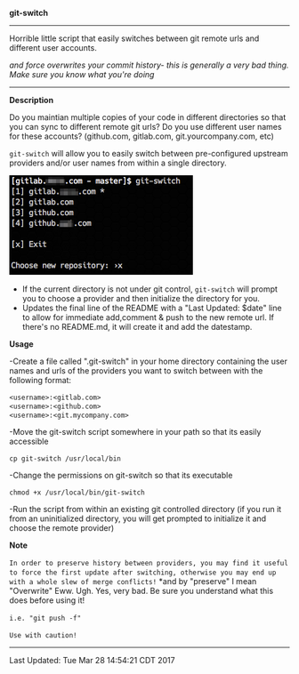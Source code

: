 **git-switch**

---

Horrible little script that easily switches between git remote urls and different user accounts.

*and force overwrites your commit history- this is generally a very bad thing.  Make sure you know what you're doing*

---

**Description**

Do you maintian multiple copies of your code in different directories so that you can sync to different remote git urls?  Do you use different user names for these accounts?  (github.com, gitlab.com, git.yourcompany.com, etc)

`git-switch` will allow you to easily switch between pre-configured upstream providers and/or user names from within a single directory.

<img src="images/git-switch_menu.png" alt="git-switch Menu">

- If the current directory is not under git control, `git-switch` will prompt you to choose a provider and then initialize the directory for you.
- Updates the final line of the README with a "Last Updated: $date" line to allow for immediate add,comment & push to the new remote url.  If there's no README.md, it will create it and add the datestamp.

**Usage**

-Create a file called ".git-switch" in your home directory containing the user names and urls of the providers you want to switch between with the following format:

```
<username>:<gitlab.com>
<username>:<github.com>
<username>:<git.mycompany.com>
```

-Move the git-switch script somewhere in your path so that its easily accessible

```
cp git-switch /usr/local/bin
```

-Change the permissions on git-switch so that its executable

```
chmod +x /usr/local/bin/git-switch
```

-Run the script from within an existing git controlled directory (if you run it from an uninitialized directory, you will get prompted to initialize it and choose the remote provider)

**Note**

`In order to preserve history between providers, you may find it useful to force the first update after switching, otherwise you may end up with a whole slew of merge conflicts!` 
*and by "preserve" I mean "Overwrite"  Eww.  Ugh. Yes, very bad.  Be sure you understand what this does before using it!


`i.e. "git push -f"`

``Use with caution!``

---

Last Updated: Tue Mar 28 14:54:21 CDT 2017
